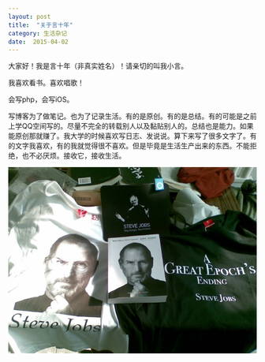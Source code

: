 ```yaml
---
layout: post
title:  "关于言十年"
category: 生活杂记 
date:  2015-04-02 
---
```


大家好！我是言十年（非真实姓名）！请亲切的叫我小言。

我喜欢看书。喜欢唱歌！

会写php，会写iOS。

写博客为了做笔记。也为了记录生活。有的是原创。有的是总结。有的可能是之前上学QQ空间写的。尽量不完全的转载别人以及黏贴别人的。总结也是能力。如果能原创那就赚了。我大学的时候喜欢写日志、发说说。算下来写了很多文字了。有的文字我喜欢，有的我就觉得很不喜欢。但是毕竟是生活生产出来的东西。不能拒绝，也不必厌烦。接收它，接收生活。



![](/images/aboutme/jobs.jpg)